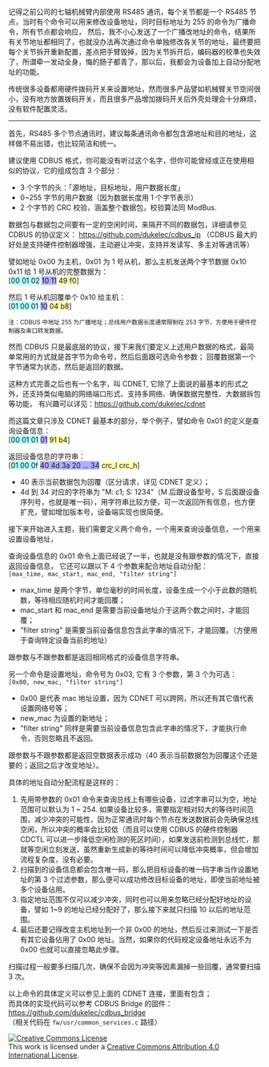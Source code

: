 记得之前公司的七轴机械臂内部使用 RS485 通讯，每个关节都是一个 RS485 节点，当时有个命令可以用来修改设备地址，同时目标地址为 255 的命令为广播命令，所有节点都会响应，
然后，我不小心发送了一个广播改地址的命令，结果所有关节地址都相同了，也就没办法再次通过命令单独修改各关节的地址，最终要把每个关节拆开重新配置，差点把手臂毁掉，因为关节拆开后，编码器的校準也失效了，所谓牵一发动全身，悔的肠子都青了，那以后，我都会为设备加上自动分配地址的功能。

传统很多设备都用硬件拨码开关来设置地址，然而很多产品譬如机械臂关节空间很小，没有地方放置拨码开关，而且很多产品增加拨码开关后外壳处理会十分麻烦，没有软件配置灵活。

<hr>

首先，RS485 多个节点通讯时，建议每条通讯命令都包含源地址和目的地址，这样做不易出错，也比较简洁和统一。

建议使用 CDBUS 格式，你可能没有听过这个名字，但你可能曾经或正在使用相似的协议，它的组成包含 3 个部分：
 - 3 个字节的头：「源地址，目标地址，用户数据长度」
 - 0~255 字节的用户数据（因为数据长度用 1 个字节表示）
 - 2 个字节的 CRC 校验，涵盖整个数据包，校验算法同 ModBus.

数据包与数据包之间要有一定的空闲时间，来隔开不同的数据包，详细请参见 CDBUS 的协议定义：
https://github.com/dukelec/cdbus_ip （CDBUS 最大的好处是支持硬件控制器增强，主动避让冲突，支持并发读写、多主对等通讯等）

譬如地址 0x00 为主机，0x01 为 1 号从机，那么主机发送两个字节数据 0x10 0x11 给 1 号从机的完整数据为：  
[<span style="background-color:#afffff">00 01 02</span> <span style="background-color:#afafff">10 11</span> <span style="background-color:#ffffaf">49 f0</span>]

然后 1 号从机回覆单个 0x10 给主机：  
[<span style="background-color:#afffff">01 00 01</span> <span style="background-color:#afafff">10</span> <span style="background-color:#ffffaf">04 b8</span>]

<small>注：CDBUS 中地址 255 为广播地址；总线用户数据长度通常限制在 253 字节，方便用于硬件控制器及串口转发数据。</small>

然而 CDBUS 只是最底层的协议，接下来我们要定义上述用户数据的格式，最简单常用的方式就是首字节为命令号，然后后面跟可选命令参数；
回覆数据第一个字节通常为状态，然后是返回的数据。

这种方式完善之后也有一个名字，叫 CDNET, 它除了上面说的最基本的形式之外，还支持类似电脑的网络端口形式、支持多网络、确保数据完整性、大数据拆包等功能，
有兴趣可以详见：https://github.com/dukelec/cdnet

而这篇文章只涉及 CDNET 最基本的部分，举个例子，譬如命令 0x01 的定义是查询设备信息：  
[<span style="background-color:#afffff">00 01 01</span> <span style="background-color:#afafff">01</span> <span style="background-color:#ffffaf">91 b4</span>]

返回设备信息的字符串：  
[<span style="background-color:#afffff">01 00 0f</span> <span style="background-color:#afafff">40 4d 3a 20 ... 34</span> <span style="background-color:#ffffaf">crc_l crc_h</span>]
 - 40 表示当前数据包为回覆（区分请求，详见 CDNET 定义）；
 - 4d 到 34 对应的字符串为 "M: c1; S: 1234"（M 后跟设备型号，S 后面跟设备序列号，也就是唯一码），用字符串比较方便，可一次返回所有信息，也方便扩充，譬如增加版本号，设备端实现也很简便。

接下来开始进入主题，我们需要定义两个命令，一个用来查询设备信息，一个用来设置设备地址，

查询设备信息的 0x01 命令上面已经说了一半，也就是没有跟参数的情况下，直接返回设备信息，
它还可以跟以下 4 个参数来配合地址自动分配：  
`[max_time, mac_start, mac_end, "filter string"]`
 - max_time 是两个字节，单位毫秒的时间长度，设备生成一个小于此数的随机数，等待相应随机时间才能回覆；
 - mac_start 和 mac_end 是需要当前设备地址介于这两个数之间时，才能回覆；
 - "filter string" 是需要当前设备信息包含此字串的情况下，才能回覆。（方便用于查询特定设备当前的地址）

跟参数与不跟参数都是返回相同格式的设备信息字符串。


另一个命令是设置地址，命令号为 0x03, 它有 3 个参数，第 3 个为可选：  
`[0x00, new_mac, "filter string"]`
 - 0x00 是代表 mac 地址设置，因为 CDNET 可以跨网，所以还有其它值代表设置网络号等；
 - new_mac 为设置的新地址；
 - "filter string" 同样是需要当前设备信息包含此字串的情况下，才能执行命令，否则忽略且不返回。

跟参数与不跟参数都是返回空数据表示成功（40 表示当前数据包为回覆这个还是要的；返回之后才改变地址）。


具体的地址自动分配流程是这样的：

1. 先用带参数的 0x01 命令来查询总线上有哪些设备，过滤字串可以为空，地址范围可以默认为 1 ~ 254. 如果设备比较多，需要指定相对较大的等待时间范围，减少冲突的可能性，因为正常通讯时每个节点在发送数据前会先确保总线空闲，所以冲突的概率会比较低（而且可以使用 CDBUS 的硬件控制器 CDCTL 可以进一步降低空闲检测的死区时间），如果发送前检测到总线忙，那就等空闲立刻发送，虽然重新生成新的等待时间可以降低冲突概率，但会增加流程复杂度，没有必要。
3. 扫描到的设备信息都会包含唯一码，那么把目标设备的唯一码字串当作设置地址的第 3 个过滤参数，那么便可以成功修改目标设备的地址，即使当前地址被多个设备佔用。
2. 指定地址范围不仅可以减少冲突，同时也可以用来忽略已经分配好地址的设备，譬如 1~9 的地址已经分配好了，那么接下来就只扫描 10 以后的地址范围。
4. 最后还要记得改变主机地址到一个非 0x00 的地址，然后反过来测试一下是否有其它设备佔用了 0x00 地址。当然，如果你的代码规定设备地址永远不为 0x00 也就可以直接忽略此步骤。

扫描过程一般要多扫描几次，确保不会因为冲突等因素漏掉一些回覆，通常要扫描 3 次。

以上命令的具体定义可以参见上面的 CDNET 连接，里面有包含；  
而具体的实现代码可以参考 CDBUS Bridge 的固件：https://github.com/dukelec/cdbus_bridge  
（相关代码在 `fw/usr/common_services.c` 路径）

<a rel="license" href="http://creativecommons.org/licenses/by/4.0/"><img alt="Creative Commons License" style="border-width:0" src="https://i.creativecommons.org/l/by/4.0/88x31.png" /></a><br />This work is licensed under a <a rel="license" href="http://creativecommons.org/licenses/by/4.0/">Creative Commons Attribution 4.0 International License</a>.
